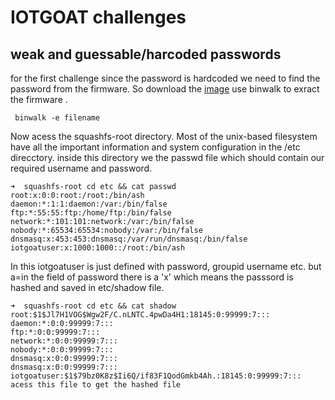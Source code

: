 # IOTGOAT challenges

## weak and guessable/harcoded passwords
for the first challenge since the password is hardcoded we need to find the password from the firmware. So download the [image](https://github.com/OWASP/IoTGoat/releases/download/v1.0/IoTGoat-raspberry-pi2.img) use binwalk to exract the firmware .

``` binwalk -e filename```  

Now acess the squashfs-root directory. Most of  the unix-based filesystem have all the important information and system configuration in the /etc direcctory. inside this directory we the passwd file which should contain our required username and password.

```
➜  squashfs-root cd etc && cat passwd
root:x:0:0:root:/root:/bin/ash
daemon:*:1:1:daemon:/var:/bin/false
ftp:*:55:55:ftp:/home/ftp:/bin/false
network:*:101:101:network:/var:/bin/false
nobody:*:65534:65534:nobody:/var:/bin/false
dnsmasq:x:453:453:dnsmasq:/var/run/dnsmasq:/bin/false
iotgoatuser:x:1000:1000::/root:/bin/ash
```
In this iotgoatuser is just defined with password, groupid username etc. but a=in the field of password there is a 'x' which means the passsord is hashed and saved in etc/shadow file. 
```
➜  squashfs-root cd etc && cat shadow
root:$1$Jl7H1VOG$Wgw2F/C.nLNTC.4pwDa4H1:18145:0:99999:7:::
daemon:*:0:0:99999:7:::
ftp:*:0:0:99999:7:::
network:*:0:0:99999:7:::
nobody:*:0:0:99999:7:::
dnsmasq:x:0:0:99999:7:::
dnsmasq:x:0:0:99999:7:::
iotgoatuser:$1$79bz0K8z$Ii6Q/if83F1QodGmkb4Ah.:18145:0:99999:7:::
acess this file to get the hashed file 
```
